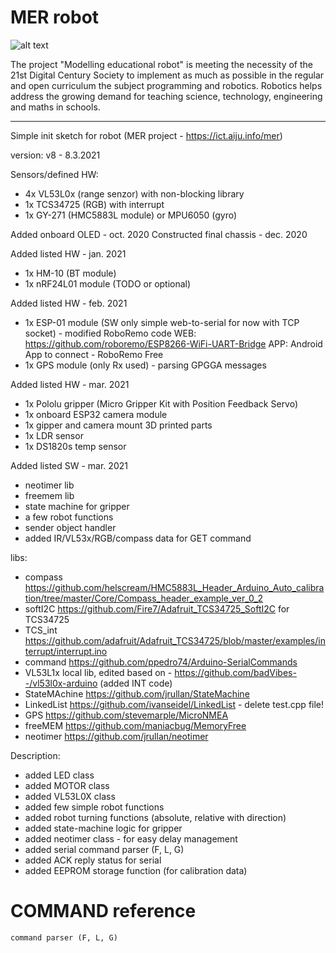 # MER robot

![alt text](https://ict.aiju.info/mer/pluginfile.php/1/theme_academic/logo/1614160915/mer_logo_def.png)

The project "Modelling educational robot" is meeting the necessity of the 21st Digital Century Society to implement as much as possible in the regular and open curriculum the subject programming and robotics. Robotics helps address the growing demand for teaching science, technology, engineering and maths in schools. 

--------------------------------------------

 Simple init sketch for robot (MER project - https://ict.aiju.info/mer)

 version: v8 - 8.3.2021

 Sensors/defined HW:
  - 4x VL53L0x (range senzor) with non-blocking library
  - 1x TCS34725 (RGB) with interrupt
  - 1x GY-271 (HMC5883L module) or MPU6050 (gyro)

 Added onboard OLED - oct. 2020
 Constructed final chassis - dec. 2020

 Added listed HW - jan. 2021
  - 1x HM-10 (BT module)
  - 1x nRF24L01 module  (TODO or optional)

 Added listed HW - feb. 2021
  - 1x ESP-01 module    (SW only simple web-to-serial for now with TCP socket) - modified RoboRemo code
                         WEB: https://github.com/roboremo/ESP8266-WiFi-UART-Bridge
                         APP: Android App to connect - RoboRemo Free
  - 1x GPS module (only Rx used) - parsing GPGGA messages

 Added listed HW - mar. 2021
  - 1x Pololu gripper (Micro Gripper Kit with Position Feedback Servo)
  - 1x onboard ESP32 camera module
  - 1x gipper and camera mount 3D printed parts
  - 1x LDR sensor
  - 1x DS1820s temp sensor

 Added listed SW - mar. 2021
  - neotimer lib
  - freemem lib
  - state machine for gripper
  - a few robot functions
  - sender object handler
  - added IR/VL53x/RGB/compass data for GET command

 libs:
 - compass https://github.com/helscream/HMC5883L_Header_Arduino_Auto_calibration/tree/master/Core/Compass_header_example_ver_0_2
 - softI2C https://github.com/Fire7/Adafruit_TCS34725_SoftI2C for TCS34725
 - TCS_int https://github.com/adafruit/Adafruit_TCS34725/blob/master/examples/interrupt/interrupt.ino
 - command https://github.com/ppedro74/Arduino-SerialCommands
 - VL53L1x local lib, edited based on - https://github.com/badVibes--/vl53l0x-arduino (added INT code)
 - StateMAchine https://github.com/jrullan/StateMachine
 - LinkedList https://github.com/ivanseidel/LinkedList - delete test.cpp file!
 - GPS https://github.com/stevemarple/MicroNMEA
 - freeMEM https://github.com/maniacbug/MemoryFree
 - neotimer https://github.com/jrullan/neotimer

 Description:
  - added LED class
  - added MOTOR class
  - added VL53L0X class
  - added few simple robot functions
  - added robot turning functions (absolute, relative with direction)
  - added state-machine logic for gripper
  - added neotimer class - for easy delay management
  - added serial command parser (F, L, G)
  - added ACK reply status for serial
  - added EEPROM storage function (for calibration data)
  
# COMMAND reference
	
	command parser (F, L, G)
